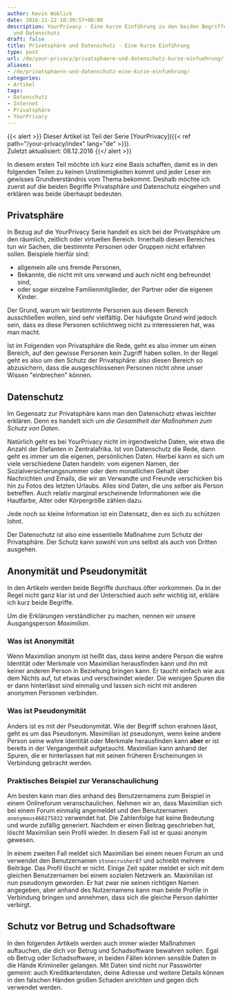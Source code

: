```yaml
---
author: Kevin Woblick
date: 2016-11-22 10:39:57+00:00
description: YourPrivacy - Eine kurze Einführung zu den beiden Begriffen Privatsphäre
  und Datenschutz
draft: false
title: Privatsphäre und Datenschutz - Eine kurze Einführung
type: post
url: /de/your-privacy/privatsphaere-und-datenschutz-kurze-einfuehrung/
aliases:
- /de/privatsphaere-und-datenschutz-eine-kurze-einfuehrung/
categories:
- Artikel
tags:
- Datenschutz
- Internet
- Privatsphäre
- YourPrivacy
---
```


{{< alert >}}
Dieser Artikel ist Teil der Serie [YourPrivacy]({{< ref path="/your-privacy/index" lang="de" >}}).  
Zuletzt aktualisiert: 08.12.2016
{{</ alert >}}


In diesem ersten Teil möchte ich kurz eine Basis schaffen, damit es in den folgenden Teilen zu keinen Unstimmigkeiten kommt und jeder Leser ein gewisses Grundverständnis vom Thema bekommt. Deshalb möchte ich zuerst auf die beiden Begriffe Privatsphäre und Datenschutz eingehen und erklären was beide überhaupt bedeuten.


## Privatsphäre

In Bezug auf die YourPrivacy Serie handelt es sich bei der Privatsphäre um den räumlich, zeitlich oder virtuellen Bereich. Innerhalb diesen Bereiches tun wir Sachen, die bestimmte Personen oder Gruppen nicht erfahren sollen. Beispiele hierfür sind:

* allgemein alle uns fremde Personen,
* Bekannte, die nicht mit uns verwand und auch nicht eng befreundet sind,
* oder sogar einzelne Familienmitglieder, der Partner oder die eigenen Kinder.

Der Grund, warum wir bestimmte Personen aus diesem Bereich ausschließen wollen, sind sehr vielfältig. Der häufigste Grund wird jedoch sein, dass es diese Personen schlichtweg nicht zu interessieren hat, was man macht.

Ist im Folgenden von Privatsphäre die Rede, geht es also immer um einen Bereich, auf den gewisse Personen kein Zugriff haben sollen. In der Regel geht es also um den Schutz der Privatsphäre: also diesen Bereich so abzusichern, dass die ausgeschlossenen Personen nicht ohne unser Wissen "einbrechen" können.


## Datenschutz

Im Gegensatz zur Privatsphäre kann man den Datenschutz etwas leichter erklären. Denn es handelt sich um _die Gesamtheit der Maßnahmen zum Schutz von Daten_.

Natürlich geht es bei YourPrivacy nicht im irgendwelche Daten, wie etwa die Anzahl der Elefanten in Zentralafrika. Ist von Datenschutz die Rede, dann geht es immer um die eigenen, persönlichen Daten. Hierbei kann es sich um viele verschiedene Daten handeln: vom eigenen Namen, der Sozialversicherungsnummer oder dem monatlichen Gehalt über Nachrichten und Emails, die wir an Verwandte und Freunde verschicken bis hin zu Fotos des letzten Urlaubs. Alles sind Daten, die uns selber als Person betreffen. Auch relativ marginal erscheinende Informationen wie die Hautfarbe, Alter oder Körpergröße zählen dazu.

Jede noch so kleine Information ist ein Datensatz, den es sich zu schützen lohnt.

Der Datenschutz ist also eine essentielle Maßnahme zum Schutz der Privatsphäre. Der Schutz kann sowohl von uns selbst als auch von Dritten ausgehen.


## Anonymität und Pseudonymität

In den Artikeln werden beide Begriffe durchaus öfter vorkommen. Da in der Regel nicht ganz klar ist und der Unterschied auch sehr wichtig ist, erkläre ich kurz beide Begriffe.

Um die Erklärungen verständlicher zu machen, nennen wir unsere Ausgangsperson _Maximilian_.


### Was ist Anonymität

Wenn Maximilian anonym ist heißt das, dass keine andere Person die wahre Identität oder Merkmale von Maximilian herausfinden kann und ihn mit keiner anderen Person in Beziehung bringen kann. Er taucht einfach wie aus dem Nichts auf, tut etwas und verschwindet wieder. Die wenigen Spuren die er dann hinterlässt sind einmalig und lassen sich nicht mit anderen anonymen Personen verbinden.


### Was ist Pseudonymität

Anders ist es mit der Pseudonymität. Wie der Begriff schon erahnen lässt, geht es um das Pseudonym. Maximilian ist pseudonym, wenn keine andere Person seine wahre Identität oder Merkmale herausfinden kann **aber** er ist bereits in der Vergangenheit aufgetaucht. Maximilian kann anhand der Spuren, die er hinterlassen hat mit seinen früheren Erscheinungen in Verbindung gebracht werden.


### Praktisches Beispiel zur Veranschaulichung

Am besten kann man dies anhand des Benutzernamens zum Beispiel in einem Onlineforum veranschaulichen. Nehmen wir an, dass Maximilian sich bei einem Forum einmalig angemeldet und den Benutzernamen `anonymous468275832` verwendet hat. Die Zahlenfolge hat keine Bedeutung und wurde zufällig generiert. Nachdem er einen Beitrag geschrieben hat, löscht Maximilian sein Profil wieder. In diesem Fall ist er quasi anonym gewesen.

In einem zweiten Fall meldet sich Maximilian bei einem neuen Forum an und verwendet den Benutzernamen `stonecrusher87` und schreibt mehrere Beiträge. Das Profil löscht er nicht. Einige Zeit später meldet er sich mit dem gleichen Benutzernamen bei einem sozialen Netzwerk an. Maximilian ist nun pseudonym geworden. Er hat zwar nie seinen richtigen Namen angegeben, aber anhand des Nutzernamens kann man beide Profile in Verbindung bringen und annehmen, dass sich die gleiche Person dahinter verbirgt.


## Schutz vor Betrug und Schadsoftware

In den folgenden Artikeln werden auch immer wieder Maßnahmen auftauchen, die dich vor Betrug und Schadsoftware bewahren sollen. Egal ob Betrug oder Schadsoftware, in beiden Fällen können sensible Daten in die Hände Krimineller gelangen. Mit Daten sind nicht nur Passwörter gemeint: auch Kreditkartendaten, deine Adresse und weitere Details können in den falschen Händen großen Schaden anrichten und gegen dich verwendet werden.
